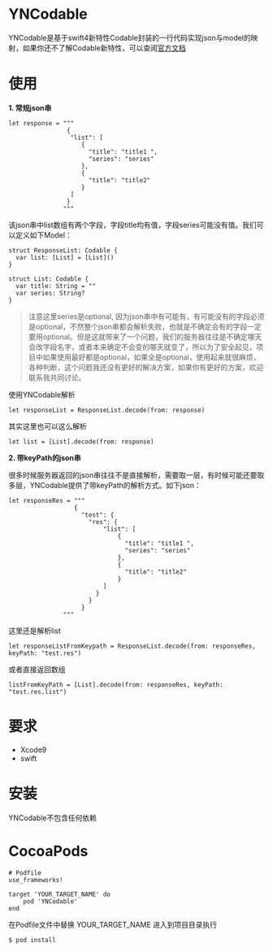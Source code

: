 # YNCodable
YNCodable是基于swift4新特性Codable封装的一行代码实现json与model的映射，如果你还不了解Codable新特性，可以查阅[官方文档](https://developer.apple.com/documentation/swift/encoding_decoding_and_serialization)
# 使用
**1. 常规json串**
    
   	let response = """
                    {
                     "list": [
                        {
                          "title": "title1 ",
                          "series": "series"
                        },
                        {
                          "title": "title2"
                        }
                     ]
                    }
                   """
				    
该json串中list数组有两个字段，字段title均有值，字段series可能没有值。我们可以定义如下Model：

    struct ResponseList: Codable {
	  var list: [List] = [List]()
	}
	
	struct List: Codable {
	  var title: String = ""
	  var series: String?
	}
> 注意这里series是optional, 因为json串中有可能有，有可能没有的字段必须是optional，不然整个json串都会解析失败，也就是不确定会有的字段一定要用optional。但是这就带来了一个问题，我们的服务器往往是不确定哪天会改字段名字，或者本来确定不会变的哪天就变了，所以为了安全起见，项目中如果使用最好都是optional，如果全是optional，使用起来就很麻烦，各种判断，这个问题我还没有更好的解决方案，如果你有更好的方案，欢迎联系我共同讨论。

使用YNCodable解析

    let responseList = ResponseList.decode(from: response)
其实这里也可以这么解析

    let list = [List].decode(from: response)
**2. 带keyPath的json串**

很多时候服务器返回的json串往往不是直接解析，需要取一层，有时候可能还要取多层，YNCodable提供了带keyPath的解析方式。如下json：

    let responseRes = """
                      {
                        "test": {
                          "res": {
                              "list": [
                                  {
                                    "title": "title1 ",
                                    "series": "series"
                                  },
                                  {
                                    "title": "title2"
                                  }
                              ]
                            }
                          }
                        }
                   """
这里还是解析list

    let responseListFromKeypath = ResponseList.decode(from: responseRes, keyPath: "test.res")
或者直接返回数组
    
    listFromKeyPath = [List].decode(from: responseRes, keyPath: "test.res.list")
# 要求
* Xcode9
* swift

# 安装
YNCodable不包含任何依赖
# CocoaPods
   
    # Podfile
	use_frameworks!
	
	target 'YOUR_TARGET_NAME' do
		pod 'YNCodable'
	end
	
在Podfile文件中替换 YOUR_TARGET_NAME 进入到项目目录执行

    $ pod install
 




